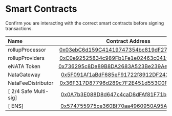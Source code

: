 # Smart Contracts

Confirm you are interacting with the correct smart contracts before signing transactions.

| Name | Contract Address |
| :---  | :----:   |
| rollupProcessor | [0x03ebC6d159C41419747354bc819dF274Da9948B5](https://polygonscan.com/address/0x03ebc6d159c41419747354bc819df274da9948b5#code) |
| rollupProviders | [0xC0e92525834c989Fb1Fe1e02463c0419A5C992A9](https://polygonscan.com/address/0xc0e92525834c989fb1fe1e02463c0419a5c992a9) |
| eNATA Token | [0x736295c8De89B8DA2683A523Be239Ae9D5937D87](https://polygonscan.com/token/0x736295c8de89b8da2683a523be239ae9d5937d87#code) |
| NataGateway | [0x5F091Af1aBdF685eF91722f8912DF2423FFCBC1E](https://polygonscan.com/address/0x5F091Af1aBdF685eF91722f8912DF2423FFCBC1E#code) |
| NataFeeDistributor | [0x36F317D87796d289c7F2E451d553C0FdBB13a075](https://polygonscan.com/address/0x36f317d87796d289c7f2e451d553c0fdbb13a075#code) |
| \[ 2/4 Safe Multi-sig\] | [0x0A7b3E088D8d647c4caD8dFAf81F71bF8250e030](https://app.safe.global/home?safe=matic:0x0A7b3E088D8d647c4caD8dFAf81F71bF8250e030) |
| \[ ENS\] | [0x574755975ce360Bf70aa4960950A95AE3A2C0f92](https://etherscan.io/address/0x574755975ce360Bf70aa4960950A95AE3A2C0f92) |